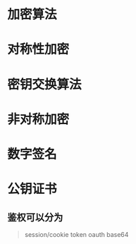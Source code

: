 # 加密算法

# 对称性加密

# 密钥交换算法

# 非对称加密

# 数字签名

# 公钥证书

## 鉴权可以分为

> session/cookie
> token
> oauth
> base64
